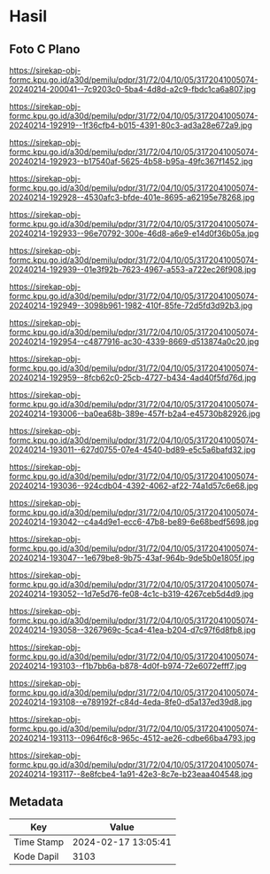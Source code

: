 # Hasil

## Foto C Plano

https://sirekap-obj-formc.kpu.go.id/a30d/pemilu/pdpr/31/72/04/10/05/3172041005074-20240214-200041--7c9203c0-5ba4-4d8d-a2c9-fbdc1ca6a807.jpg

https://sirekap-obj-formc.kpu.go.id/a30d/pemilu/pdpr/31/72/04/10/05/3172041005074-20240214-192919--1f36cfb4-b015-4391-80c3-ad3a28e672a9.jpg

https://sirekap-obj-formc.kpu.go.id/a30d/pemilu/pdpr/31/72/04/10/05/3172041005074-20240214-192923--b17540af-5625-4b58-b95a-49fc367f1452.jpg

https://sirekap-obj-formc.kpu.go.id/a30d/pemilu/pdpr/31/72/04/10/05/3172041005074-20240214-192928--4530afc3-bfde-401e-8695-a62195e78268.jpg

https://sirekap-obj-formc.kpu.go.id/a30d/pemilu/pdpr/31/72/04/10/05/3172041005074-20240214-192933--96e70792-300e-46d8-a6e9-e14d0f36b05a.jpg

https://sirekap-obj-formc.kpu.go.id/a30d/pemilu/pdpr/31/72/04/10/05/3172041005074-20240214-192939--01e3f92b-7623-4967-a553-a722ec26f908.jpg

https://sirekap-obj-formc.kpu.go.id/a30d/pemilu/pdpr/31/72/04/10/05/3172041005074-20240214-192949--3098b961-1982-410f-85fe-72d5fd3d92b3.jpg

https://sirekap-obj-formc.kpu.go.id/a30d/pemilu/pdpr/31/72/04/10/05/3172041005074-20240214-192954--c4877916-ac30-4339-8669-d513874a0c20.jpg

https://sirekap-obj-formc.kpu.go.id/a30d/pemilu/pdpr/31/72/04/10/05/3172041005074-20240214-192959--8fcb62c0-25cb-4727-b434-4ad40f5fd76d.jpg

https://sirekap-obj-formc.kpu.go.id/a30d/pemilu/pdpr/31/72/04/10/05/3172041005074-20240214-193006--ba0ea68b-389e-457f-b2a4-e45730b82926.jpg

https://sirekap-obj-formc.kpu.go.id/a30d/pemilu/pdpr/31/72/04/10/05/3172041005074-20240214-193011--627d0755-07e4-4540-bd89-e5c5a6bafd32.jpg

https://sirekap-obj-formc.kpu.go.id/a30d/pemilu/pdpr/31/72/04/10/05/3172041005074-20240214-193036--924cdb04-4392-4062-af22-74a1d57c6e68.jpg

https://sirekap-obj-formc.kpu.go.id/a30d/pemilu/pdpr/31/72/04/10/05/3172041005074-20240214-193042--c4a4d9e1-ecc6-47b8-be89-6e68bedf5698.jpg

https://sirekap-obj-formc.kpu.go.id/a30d/pemilu/pdpr/31/72/04/10/05/3172041005074-20240214-193047--1e679be8-9b75-43af-964b-9de5b0e1805f.jpg

https://sirekap-obj-formc.kpu.go.id/a30d/pemilu/pdpr/31/72/04/10/05/3172041005074-20240214-193052--1d7e5d76-fe08-4c1c-b319-4267ceb5d4d9.jpg

https://sirekap-obj-formc.kpu.go.id/a30d/pemilu/pdpr/31/72/04/10/05/3172041005074-20240214-193058--3267969c-5ca4-41ea-b204-d7c97f6d8fb8.jpg

https://sirekap-obj-formc.kpu.go.id/a30d/pemilu/pdpr/31/72/04/10/05/3172041005074-20240214-193103--f1b7bb6a-b878-4d0f-b974-72e6072efff7.jpg

https://sirekap-obj-formc.kpu.go.id/a30d/pemilu/pdpr/31/72/04/10/05/3172041005074-20240214-193108--e789192f-c84d-4eda-8fe0-d5a137ed39d8.jpg

https://sirekap-obj-formc.kpu.go.id/a30d/pemilu/pdpr/31/72/04/10/05/3172041005074-20240214-193113--0964f6c8-965c-4512-ae26-cdbe66ba4793.jpg

https://sirekap-obj-formc.kpu.go.id/a30d/pemilu/pdpr/31/72/04/10/05/3172041005074-20240214-193117--8e8fcbe4-1a91-42e3-8c7e-b23eaa404548.jpg


## Metadata

| Key        | Value               |
| ---------- | ------------------- |
| Time Stamp | 2024-02-17 13:05:41 |
| Kode Dapil | 3103                |



